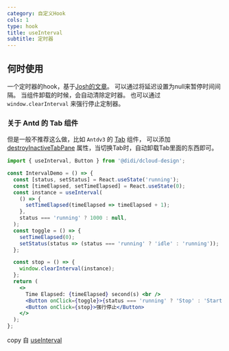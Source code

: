 ```yaml
---
category: 自定义Hook
cols: 1
type: hook
title: useInterval
subtitle: 定时器
---
```


## 何时使用

一个定时器的hook，基于[Josh的文章](https://joshwcomeau.com/snippets/react-hooks/use-interval)。
可以通过将延迟设置为null来暂停时间间隔。
当组件卸载的时候，会自动清除定时器。
也可以通过 `window.clearInterval` 来强行停止定制器。

### 关于 Antd 的 Tab 组件

但是一般不推荐这么做，比如 `Antdv3` 的 [Tab](https://ant-design-3x.gitee.io/components/tabs-cn/) 组件，
可以添加 [destroyInactiveTabPane](https://github.com/ant-design/ant-design/issues/15102) 属性，当切换Tab时，自动卸载Tab里面的东西即可。

```jsx
import { useInterval, Button } from '@didi/dcloud-design';

const IntervalDemo = () => {
  const [status, setStatus] = React.useState('running');
  const [timeElapsed, setTimeElapsed] = React.useState(0);
  const instance = useInterval(
    () => {
      setTimeElapsed(timeElapsed => timeElapsed + 1);
    },
    status === 'running' ? 1000 : null,
  );
  const toggle = () => {
    setTimeElapsed(0);
    setStatus(status => (status === 'running' ? 'idle' : 'running'));
  };

  const stop = () => {
    window.clearInterval(instance);
  };
  return (
    <>
      Time Elapsed: {timeElapsed} second(s) <br />
      <Button onClick={toggle}>{status === 'running' ? 'Stop' : 'Start'}</Button>
      <Button onClick={stop}>强行停止</Button>
    </>
  );
};
```


copy 自 [useInterval](https://joshwcomeau.com/snippets/react-hooks/use-interval)
